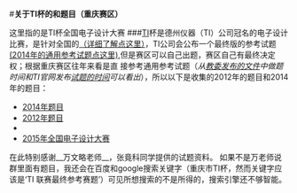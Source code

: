 #**关于TI杯的和题目（重庆赛区）**

这里指的是TI杯全国电子设计大赛
###[TI](http://www.deyisupport.com/universityprogram/default.aspx)杯是德州仪器（TI）公司冠名的电子设计比赛，是针对全国的[（详细了解点这里）](http://www.deyisupport.com/universityprogram/w/contests/513.2014ti.aspx)，TI公司会公布一个最终版的参考试题[(2014年的通用参考试题点这里)](http://www.deyisupport.com/universityprogram/b/announcements/archive/2014/08/12/51794.aspx),但是赛区可以自己出题，赛区自己有最终决定权；根据重庆赛区往年来看是直
接参考通用参考试题（*从[教委发布的文件](http://www.jlpjw.gov.cn/GuestBook/sjwj/sjwj/2014/05/1703054407.html)中做题时间和TI官网发布[试题的时间](http://www.deyisupport.com/universityprogram/b/announcements/archive/2014/08/12/51794.aspx)可以看出*），所以以下是收集的2012年的题目和2014年的题目：
* [2014年题目](https://raw.githubusercontent.com/afshare/Competition-to-collect/master/2014%20TI%20%E8%81%94%E8%B5%9B%E6%9C%80%E7%BB%88%E5%8F%82%E8%80%83%E8%B5%9B%E9%A2%98.zip)
* [2012年题目](https://github.com/afshare/Competition-to-collect/blob/master/2012%E6%9C%80%E7%BB%88%E5%8F%82%E8%80%83%E8%AF%95%E9%A2%98.zip?raw=true)
* 
* [2015年全国电子设计大赛](https://raw.githubusercontent.com/afshare/Competition-to-collect/master/2015%E5%85%A8%E5%9B%BD%E5%A4%A7%E5%AD%A6%E7%94%9F%E7%94%B5%E5%AD%90%E8%AE%BE%E8%AE%A1%E7%AB%9E%E8%B5%9B.zip)

在此特别感谢__万文略老师__，张竟科同学提供的试题资料。
如果不是万老师说群里面有题目，我还会在百度和google搜索关键字（重庆市TI杯，然而关键字应该是‘TI 联赛最终参考赛题’）可见所想搜索的不是所得的，搜索引擎还不够智能。
